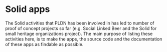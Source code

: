 <H1> Solid apps</H1>

The Solid activities that PLDN has been involved in has led to number of proof of concept projects so far (e.g. Social Linked Beer and the Solid for small heritage organizations project). The main purpose of listing these activities here, is to make the apps, the source code and the documentation of these apps as findable as possible. 
